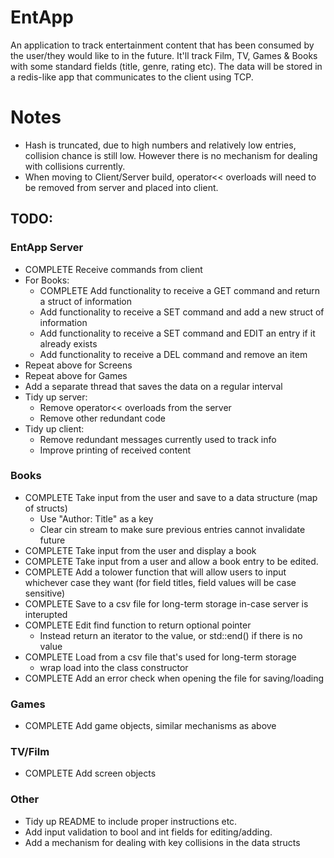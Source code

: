 # EntApp
An application to track entertainment content that has been consumed by the user/they would like to in the future.
It'll track Film, TV, Games & Books with some standard fields (title, genre, rating etc).
The data will be stored in a redis-like app that communicates to the client using TCP.

# Notes
* Hash is truncated, due to high numbers and relatively low entries, collision chance is still low. However there is no mechanism for dealing with collisions currently.
* When moving to Client/Server build, operator<< overloads will need to be removed from server and placed into client.

## TODO:

### EntApp Server
* COMPLETE Receive commands from client
* For Books: 
    - COMPLETE Add functionality to receive a GET command and return a struct of information
    - Add functionality to receive a SET command and add a new struct of information
    - Add functionality to receive a SET command and EDIT an entry if it already exists
    - Add functionality to receive a DEL command and remove an item
* Repeat above for Screens
* Repeat above for Games
* Add a separate thread that saves the data on a regular interval
* Tidy up server:
    - Remove operator<< overloads from the server
    - Remove other redundant code
* Tidy up client:
    - Remove redundant messages currently used to track info
    - Improve printing of received content

### Books
* COMPLETE Take input from the user and save to a data structure (map of structs)
    - Use "Author: Title" as a key
    - Clear cin stream to make sure previous entries cannot invalidate future
* COMPLETE Take input from the user and display a book
* COMPLETE Take input from a user and allow a book entry to be edited.
* COMPLETE Add a tolower function that will allow users to input whichever case they want (for field titles, field values will be case sensitive)
* COMPLETE Save to a csv file for long-term storage in-case server is interupted
* COMPLETE Edit find function to return optional pointer
    - Instead return an iterator to the value, or std::end() if there is no value
* COMPLETE Load from a csv file that's used for long-term storage
    - wrap load into the class constructor
* COMPLETE Add an error check when opening the file for saving/loading

### Games
* COMPLETE Add game objects, similar mechanisms as above

### TV/Film
* COMPLETE Add screen objects

### Other
* Tidy up README to include proper instructions etc.
* Add input validation to bool and int fields for editing/adding.
* Add a mechanism for dealing with key collisions in the data structs